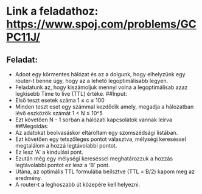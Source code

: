 # Link a feladathoz: https://www.spoj.com/problems/GCPC11J/
## Feladat:
* Adoot egy körmentes hálózat és az a dolgunk, hogy elhelyzünk egy router-t benne úgy, hogy az a lehető legoptimálisabb legyen. 
* Feladatunk az, hogy kiszámoljuk mennyi volna a legoptimálisab azaz legkisebb Time to live (TTL) értéke.
##Input:
* Első teszt esetek száma 1 ≤ c ≤ 100
* Minden teszt eset egy számmal kezdődik amely, megadja a hálozatban lévő eszközök számát 1 < N ≤ 10^5
* Ezt követően N - 1 sorban a hálózati kapcsolatok vannak leírva
##Megoldás:
* Az adatokat beolvasáskor eltároltam egy szomszédsági listában.
* Ezt követően egy tetszőleges pontot választva, mélységi kereséssel megtalálom a hozzá legtávolabbi pontot.
* Ez lesz 'A' a kindulási pont.
* Ezután még egy mélységi kereséssel meghatározzuk a hozzás legtávolabbi pontot ez lesz a 'B' pont.
* Utána, az optimális TTL formulába beílsztve (TTL = B/2) kapom meg az eredmény. 
* A router-t a leghoszabb út közepére kell helyezni.